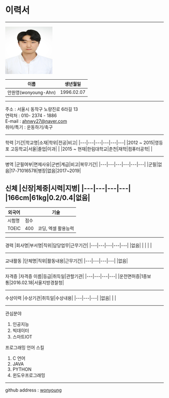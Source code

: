 # 이력서
---
<img src = 증명사진.jpg height =150 width=150>

|이름|생년월일|
|---|---|
|안원영(wonyoung-Ahn)| 1996.02.07|

---
주소 : 서울시 동작구 노량진로 6라길 13   
연락처 : 010- 2374 - 1886   
E-mail : ahnwy27@naver.com   
취미/특기 : 운동하기/축구

---
학력
|기간|학교명|소재|학위|전공|비고|
|---|---|---|---|---|---|
|2012 ~ 2015|영등포 고등학교|서울|졸업|이과| |
|2015 ~ 현재|한림대학교|춘천|재학|컴퓨터공학| |

---
병역
|군필여부|면제사유|군번|계급|비고|복무기간|
|---|---|---|---|---|---|
|군필|없음|17-71016578|병장|없음|2017~2019|   

신체
|신장|체중|시력|지병|
|---|---|---|---|
|166cm|61kg|0.2/0.4|없음|   
---

|외국어| |기술|
|---|---|---|
|시험명|점수| |
|TOEIC|400|코딩, 엑셀 활용능력|

---

경력
|회사명|부서명|직위|담당업무|근무기간|
|---|---|---|---|---|
|없음| | | | |

---
교내활동
|단체명|직위|활동내용|근무기간|
|---|---|---|---|
|없음|

---
자격증
|자격증 이름|등급|취득일|관할기관|
|---|---|---|---|
|운전면허증|1종보통|2016.02.18|서울지방경찰청|

---
수상이력
|수상기관|취득일|수상내용|
|---|---|---|
|없음| | |

---
관심분야
1. 인공지능
2. 빅데이터
3. 스마트IOT   

프로그래밍 언어 스킬
1. C 언어
2. JAVA
3. PYTHON
4. 윈도우프로그래밍   

---
github address : [wonyoung][gitadd]

[gitadd]:http://github.com/wonyoung0207
